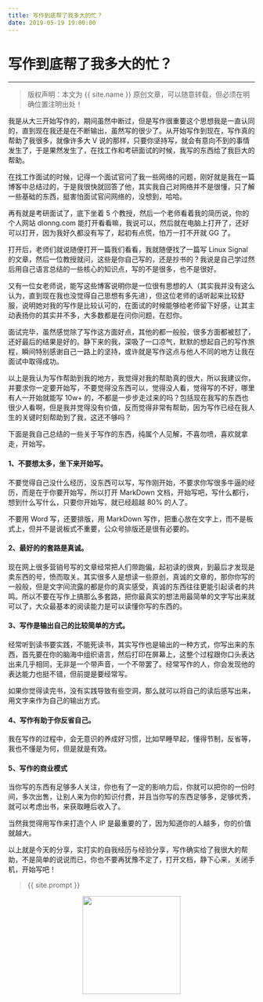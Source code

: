 ```yaml
---
title: 写作到底帮了我多大的忙？
date: 2019-05-19 19:00:00
---
```

# 写作到底帮了我多大的忙？
***
> 版权声明：本文为 {{ site.name }} 原创文章，可以随意转载，但必须在明确位置注明出处！

我是从大三开始写作的，期间虽然中断过，但是写作很重要这个思想我是一直认同的，直到现在我还是在不断输出，虽然写的很少了。从开始写作到现在，写作真的帮助了我很多，就像许多大 V 说的那样，只要你坚持写，就会有意向不到的事情发生了，于是果然发生了，在找工作和考研面试的时候，我写的东西给了我巨大的帮助。

在找工作面试的时候，记得一个面试官问了我一些网络的问题，刚好就是我在一篇博客中总结过的，于是我很快就回答了他，其实我自己对网络并不是很懂，只了解一些基础的东西，挺害怕面试官问网络的，没想到，哈哈。

再有就是考研面试了，底下坐着 5 个教授，然后一个老师看着我的简历说，你的个人网站 dlonng.com 能打开看看嘛，我说可以，然后就在电脑上打开了，还好可以打开，因为我好久都没有写了，起初有点慌，怕万一打不开就 GG 了。

打开后，老师们就说随便打开一篇我们看看，我就随便找了一篇写 Linux Signal 的文章，然后一位教授就问，这些是你自己写的，还是抄书的？我说是自己学过然后用自己语言总结的一些核心的知识点，写的不是很多，也不是很好。

又有一位女老师说，能写这些博客说明你是一位很有思想的人（其实我并没有这么认为，直到现在我也没觉得自己思想有多先进），但这位老师的话听起来比较舒服，说明她对我的写作是比较认可的，在面试的时候能够给老师留下好感，让其主动表扬你的其实并不多，大多数都是在问你问题，在怼你。

面试完毕，虽然感觉除了写作这方面好点，其他的都一般般，很多方面都被怼了，还好最后的结果是好的。静下来的我，深吸了一口凉气，默默的想起自己的写作旅程，瞬间特别感谢自己一路上的坚持，或许就是写作这点与他人不同的地方让我在面试中取得成功。

以上是我认为写作帮助到我的地方，我觉得对我的帮助真的很大，所以我建议你，并要求你一定要开始写，不要觉得没东西可以，觉得没人看，觉得写的不好，哪里有人一开始就能写 10w+ 的，不都是一步步走过来的吗？包括现在我写的东西也很少人看啊，但是我并觉得没有价值，反而觉得非常有帮助，因为写作已经在我人生的关键时刻帮助到了我，这还不够吗？

下面是我自己总结的一些关于写作的东西，纯属个人见解，不喜勿喷，喜欢就拿走，开始写。

#### 1、不要想太多，坐下来开始写。
不要觉得自己没什么经历，没东西可以写，写作刚开始，不要求你写很多牛逼的经历，而是在于你要开始写，所以打开 MarkDown 文档，开始写吧，写什么都行，想到什么写什么，只要你开始写，就已经超越 80% 的人了。

不要用 Word 写，还要排版，用 MarkDown 写作，把重心放在文字上，而不是板式上，但并不是说板式不重要，公众号排版还是很有必要的。

#### 2、最好的的套路是真诚。

现在网上很多营销号写的文章经常把人们带跑偏，起初读的很爽，到最后才发现是卖东西的号，愤而取关。其实很多人是想读一些原创，真诚的文章的，那你你写的一般般，但是文字间流露的都是你的真实感受，真诚的东西往往更能引起读者的共鸣。所以不要在写作上搞那么多套路，把你最真实的想法用最简单的文字写出来就可以了，大众最基本的阅读能力是可以读懂你写的东西的。



#### 3、写作是输出自己的比较简单的方式。

经常听到读书要实践，不能死读书，其实写作也是输出的一种方式，你写出来的东西，首先要在你的脑海中组织语言，然后打印在屏幕上，这整个过程跟你口头表达出来几乎相同，无非是一个带声音，一个不带罢了。经常写作的人，你会发现他的表达能力也挺不错，但前提是要经常写。

如果你觉得读完书，没有实践导致有些空洞，那么就可以将自己的读后感写出来，用文字来作为自己的输出方式。


#### 4、写作有助于你反省自己。

我在写作的过程中，会无意识的养成好习惯，比如早睡早起，懂得节制，反省等，我也不懂是为何，但是就是有效。


#### 5、写作的商业模式

当你写的东西有足够多人关注，你也有了一定的影响力后，你就可以把你的一份时间，多次出售，让别人来为你的知识付费，并且当你写的东西足够多，足够优秀，就可以考虑出书，来获取睡后收入了。

当然我觉得用写作来打造个人 IP 是最重要的了，因为知道你的人越多，你的价值就越大。


以上就是今天的分享，实打实的自我经历与经验分享，写作确实给了我很大的帮助，不是简单的说说而已，你也不要再犹豫不定了，打开文档，静下心来，关闭手机，开始写吧！

> {{ site.prompt }}

<div  align="center">
<img src="{{ site.url }}/images/wechart.jpg" width = "200" height = "200"/>
